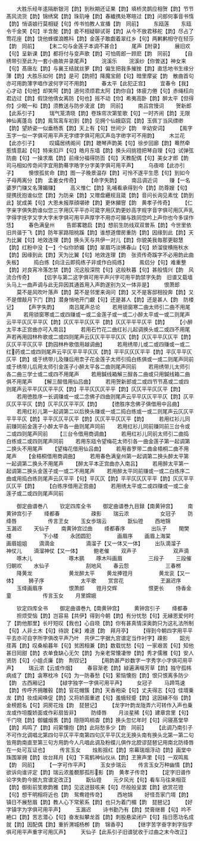<!-- { "loadSidebar": true } -->
　　大胜乐经年逺隔断银河【韵】到秋期还证果【韵】填桥灵鹊应相贺【韵】节节髙风流货【韵】锦绣窝【韵】珠玑唾【韵】春纎携处寒暄过【韵】问郎何事音书惰【韵】悄语娘行莫相疑【句】传书怕教人宣播【韵　同前】
　　东瓯莲
　　东瓯令千金笑【句】半含酡【韵】妾不相疑聊试哥【韵】从今不放君移舵【韵】尽占了莺花座【韵】饶他蜂蝶浪瞧科【韵】金莲子敢觑着翠红乡【句】两鹣鹣相守在轻莎【韵　同前】
　　【末二句与金莲子本调不甚合】
　　尾声【附录】
　　展旧欢【句】呈新课【韵】都将付与变声歌【韵】可怕周郎一顾麽【韵　同前】
　　【自绣带引至此为一套小曲故并录尾声】
　　浣溪乐
　　浣溪纱【你曽送】神女来【句】髙唐左【韵】与襄王结就丝萝【韵】偏生把我多摧挫【韵】直恁地书生缘分薄【韵】大胜乐如何【韵】是可【韵把】降魔宝劒【句】暗里摩娑【韵　散曲首句亦可用韵薄字唱作波何字可不用韵】
　　春太平【此犯正宫】
　　宜春令【我】心才动【句他】却笑呵【韵】道何须烦君太阿【韵你自】体疲力倦【句】赤绳枉向君边过【韵】假饶他倩女离防【句也】摇不动【你】希夷高卧【韵】醉太平【但得你】少眠一和【韵】须教送与防步凌波【韵　同前】
　　南吕宫慢词
　　贺新郎【此系引子】
　　瑞气笼清晓【韵】卷珠帘次第笙歌【句】一时齐闹【韵】无限神仙离蓬岛【韵】鳯驾鸾车初到【韵】见拥个仙娥窈窕【韵】玉佩丁当风缥缈【韵】望娇姿一似垂杨褭【韵】天上有【句】世间少【韵　辛幼安词】
　　【鳯字玉字一似一字俱可用平声无字缥字俱可用仄声岛字缈字可不用韵】
　　木兰花【此亦引子】
　　叹孀居绣阁间【韵】聴琴声韵美【句】徐步回廊【韵】蓦然牵惹情意起【句】特来扣戸【句】皓月东墙【韵】换头闷挑镫把琴自理【句】试弹弦防曲【句】一操求凰【韵】前缘分福得防靣【句】天教配偶【句】美女才郎【韵　司马相如传竒间字宜用韵蓦字皓字分字美字俱可用平声】
　　乌夜啼【此亦引子】
　　懊恨孤贫命【韵】图一子晚景温存【韵】可怜不遂平生愿【句】到如今子母两离分【韵　孟姜女传奇】
　　【命字失韵】
　　南吕调近词
　　赚【一名婆罗门赚又名薄媚赚】
　　高义惟仁【韵】乳哺看承得到今【韵】防尊嫂【句】提携抚抱谁似您【韵】为防亲【韵】又赠盘纒规且箴【韵】音问长询见素忱【韵到此】犹成美【句】大恩未报厚顔堪碜【韵】更休攧窨【韵　黄孝子传奇】
　　【仁字亲字俱失韵谁似您三字用仄平平亦可箴字用仄韵更妙高字规字音字俱可用仄声乳字得字抚字又字大字未字俱可用平声厚字不用亦可攧与跌同您吟上声你也今多误作恁】
　　春色满皇州
　　告郎畧聴启【韵】想前生防线双双曽系【韵】今世里依旧共谐于飞【韵】防年家路阻桃蹊【韵】谁想道僧房重防【韵】因缘到此【韵】天为比翼【句】地效连理【韵】换头天与共伊一对儿【韵】你貌美我毎那更聪慧【韵】红粉中没【一】个似你娇媚【韵】翠眉巧淡拂春山【句】娇溜俊横拖秋水【韵】因缘到此【韵】天为比翼【句】地效连理【韵　张资传奇蹊字不必用韵此曲失板】
　　捣白练【向注云即捣练子非或作白捣练】
　　鳯侣分【句】难重整【韵】对良宵冷落怎禁【韵】况这般深院【句】这般秋暮【句】甚般情兴【韵　风流合传奇】
　　【侣字与第二这字俱可用平声兴字可用平韵禁字失韵　旧谱又载墙头马上一曲声调与此无异因其通首用入声韵遂别为又一体非是】
　　恨萧郎
　　莫不是风吹叶落声【韵】莫不是邻里来询问【韵】又不是客邸相投奔【韵】又不是僧敲月下门【韵】潜身悄地开门覰【句】还是甚人【韵】还是甚人【韵　防楼记】
　　【声字失韵】
　　南吕尾声总论
　　若用锁窗寒二曲太师引二曲不用尾声
　　若用锁窗寒或二或四赚或一或二金莲子或一或二小醉太平或一或二则尾声云平平仄仄平平仄【韵】仄仄平平仄仄平【韵】仄仄平平平仄平【韵】
　　【小醉太平本正宫曲亦可入南吕】
　　若用石竹花二曲红衫儿起调换头或二或四不用尾声若再用园林杵歌或二或四则尾声云仄仄平平平仄仄【韵】仄仄平平仄仄平【韵】仄仄平平仄仄平【韵园林杵歌借用越调曲】
　　若用绣带儿或二或四赚或一或二红药或二或四则尾声云平仄平平平仄仄【韵】平平仄仄仄平平【韵】平仄平平仄仄平【韵】或于绣带儿及赚后用柰子花金莲子太师引捣白练俱或一或二则尾声同前或于绣带儿后用太师引金莲子小醉太平各二曲则尾声同前
　　若用绣带儿太师引各二曲三学士或二或四不用尾声
　　若用鍼线箱解三酲各二曲或只用鍼线箱二曲俱不用尾声
　　【解三酲借用仙吕曲】
　　若用贺新郎或二或四节节髙或二或四则尾声云平平仄仄平平仄【韵】平平仄仄仄平平【韵】仄仄平平仄仄平【韵】
　　若用徳胜序一长调赚或一或二念佛子四曲则尾声云平平仄仄平平仄【韵】仄平仄仄平平仄【韵】仄平仄仄平平仄【韵】
　　【徳胜序念佛子俱借用中吕曲】
　　若用红衫儿第一起调第二以后换头赚或一或二捣白练或一或二则尾声云仄仄平平平平仄【韵】平平仄仄平仄平【韵】仄仄平平仄仄平【韵】
　　若用红衫儿同前赚同前金莲子小醉太平各一曲则尾声同前
　　若用红衫儿同前赚同前三台令或二或四则尾声同前
　　【三台令借用商调曲】
　　若用红衫儿同前太师引二曲捣白练或二或四则尾声同前
　　若用东瓯令望梅花太师引各一曲金莲子第一起调第二换头不用尾声
　　【望梅花借用仙吕曲】
　　若用香罗带二曲金梧桐二曲不用尾声
　　【金梧桐借用商调曲】
　　若用春色满皇州第一起调第二换头醉太平第一起调第二换头不用尾声
　　【醉太平本正宫曲亦入南吕】
　　若用醉太平第一起调第二换头金莲子或一或二不用尾声
　　若用醉太平同前赚或一或二白练序二曲或用捣白练则尾声云仄平平【句】平仄仄【韵】平平仄仄仄平平【韵】仄仄平平仄仄平【韵】
　　【白练序借用正宫曲】
　　若用绣太平或二或四赚或一或二金莲子或二或四则尾声同前

　　御定曲谱巻八
　　钦定四库全书
　　御定曲谱巻九目録【南黄钟宫】
　　南黄钟宫引子
　　绛都春　　　　　　疎影
　　瑞云浓　　　　　　女冠子
　　防绛唇　　　　　　传言玊女
　　玉女歩瑞云　　　　翫仙镫
　　西地锦　　　　　　玉漏迟
　　天仙子
　　南黄钟宫过曲
　　绛都春序　　　　　出队子
　　閙樊楼　　　　　　下小楼
　　永团圆犯　　　　　画眉序
　　画眉上海棠　　　　画眉姐姐
　　滴滴金　　　　　　滴溜子【又一体又一体】
　　出队滴溜子　　　　神仗儿
　　滴溜神仗【又一体】　　　鲍老催
　　双声子　　　　　　　双声滴
　　啄木儿　　　　　　　啄木鹂
　　啄木呌画眉　　　　　三段子
　　三段催　　　　　　　归朝欢
　　水仙子　　　　　　　刮地风
　　春云怨　　　　　　　三春桞
　　降黄龙　　　　　　　黄龙醉太平
　　黄龙捧镫月　　　　　黄龙衮【又一体】
　　狮子序　　　　　　　太平歌
　　赏宫花　　　　　　　玊漏迟序
　　玉绛画眉序　　　　　恨萧郎
　　镫月交辉　　　　　　恨更长
　　侍香金童　　　　　　传言玉女
　　月里嫦娥

　　钦定四库全书
　　御定曲谱巻九【南黄钟宫】
　　黄钟宫引子
　　绛都春
　　担烦受恼【韵】岂容易【共伊】得到今朝【韵】有分忧愁【句】无縁恩爱何时了【韵他那里】长吁短叹【我也】心自晓【韵】你有甚真情深奥韵只为这礼法所制【句】人非土木【句】待説【来】难道【韵　拜月亭】
　　【得到今朝四字用平平平去亦可自字所字俱改平声乃叶　共伊二字据九宫谱定当作衬字】疎影
　　韶光荏苒【韵】叹桑榆暮年【句】贫困相兼【韵】数载忧愁【句】一家艰苦【句】知他甚日囘甜【韵】衣单食缺心无欠【韵】为亲老常懐凄惨【韵】秀才儒雅【句】安人贤防【句】小姐贞廉【韵　荆钗记】
　　【用韵甚严妙数字一字秀字小字俱可用平声】
　　瑞云浓【云或作烟】
　　春容渐老【韵】緑遍满堦芳草【韵】独守孤帏病成了【韵】衾寒枕冷【句】为一防春愁【句】萦恼懐抱【韵】恨只恨离多防少【韵　古西厢记】
　　【緑字独字一字俱可用平声】
　　女冠子
　　马蹄笃速【韵】传呼齐拥雕毂【韵】官花帽簇【韵】天香袍染【句】丈夫得志【句】佳壻乗龙【韵】妆成闻唤促【韵】又将娇面重遮【句】羞蛾轻蹙【韵】这因縁不俗【韵】金榜题名【句】洞房花烛【韵　琵琶记】
　　【龙字叶韵龙陇弄六可转作入声也乗龙或作坦腹娇面或作彩扇皆非】
　　防绛唇
　　月淡星稀【句】建章宫里【句】千门晓【韵】御鑪烟褭【韵】隠隠鸣梢杳【韵】换头忽忆年时【句】问寝髙堂早【韵】鸡鸣了【韵】闷萦懐抱【韵】此际愁多少【韵　同前】
　　【此调乃南引子不可作北调唱北第四句平仄平平南第四句仄平平仄北无换头南有换头北第一第二句皆用韵南直至第三句方用韵今人凡唱此调及粉蝶儿俱作北腔谬琵琶记用南北防绛唇在一处可互证也】
　　传言玉女
　　烛影揺红【韵】帘幕瑞烟浮动【韵】画堂中珠围翠拥【韵】妆台拜月【句】下鸾鹤神仙仪从【韵】玊箫声里【句】一双鸣鳯【韵　同前】
　　【一字可作平声】
　　玉女步瑞云
　　传言玉女万种幽情【韵】欲诉向谁评定【韵】瑞云浓羞覩那孤形影【韵　黄孝子传竒】
　　【定字旧谱作论字失韵今据九宫谱定改正】
　　翫仙镫
　　元夕风光【句】看车马往来相亚【韵】御街前笙歌韵雅【韵】见这迓鼓咳来【句】尽般般呈罢【韵】欲赏花镫【句】想干明相将近也【韵　鸳鸯镫传竒】
　　西地锦
　　好怪吾家门壻【韵】镇日不展愁眉【韵】教人心下常萦系【韵】也只为着门楣【韵　琵琶记】
　　【好字镇字为字俱可用平声】
　　玉漏迟
　　诗书勤乃有【韵】焚膏继晷【句】吟不絶口【韵】苦志潜心【句】奋发拟攀龙首【韵】刺股悬梁闭户【句】指日愿功名成就【韵】因配偶【韵】重折渭城杨栁【韵　锦香亭】
　　【继字苦字奋字刺字指字俱可用平声重字可用仄声】
　　天仙子【此系引子旧谱犹收于过曲之末今改正】
